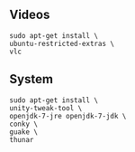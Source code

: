 Videos
------
    
    sudo apt-get install \
    ubuntu-restricted-extras \
    vlc


System
------

    sudo apt-get install \
    unity-tweak-tool \
    openjdk-7-jre openjdk-7-jdk \
    conky \
    guake \
    thunar
